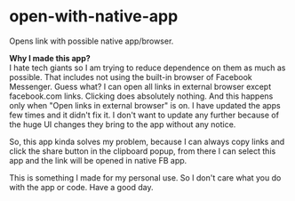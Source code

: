 # open-with-native-app
Opens link with possible native app/browser.

**Why I made this app?**  
I hate tech giants so I am trying to reduce dependence on them as much as possible. That includes not using the built-in browser of Facebook Messenger. Guess what? I can open all links in external browser except facebook.com links. Clicking does absolutely nothing. And this happens only when "Open links in external browser" is on. I have updated the apps few times and it didn't fix it. I don't want to update any further because of the huge UI changes they bring to the app without any notice.

So, this app kinda solves my problem, because I can always copy links and click the share button in the clipboard popup, from there I can select this app and the link will be opened in native FB app.

This is something I made for my personal use. So I don't care what you do with the app or code. Have a good day.
